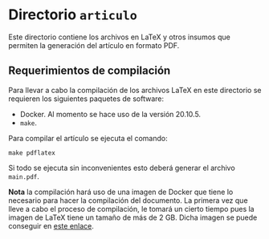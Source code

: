 # Directorio `articulo`

Este directorio contiene los archivos en LaTeX y otros insumos que permiten la generación del artículo en formato PDF.

## Requerimientos de compilación

Para llevar a cabo la compilación de los archivos LaTeX en este directorio se requieren los siguientes paquetes de software:

* Docker. Al momento se hace uso de la versión 20.10.5.
* `make`.

Para compilar el artículo se ejecuta el comando:

```
make pdflatex
```

Si todo se ejecuta sin inconvenientes esto deberá generar el archivo `main.pdf`.

**Nota** la compilación hará uso de una imagen de Docker que tiene lo necesario para hacer la compilación del documento. La primera vez que lleve a cabo el proceso de compilación, le tomará un cierto tiempo pues la imagen de LaTeX tiene un tamaño de más de 2 GB. Dicha imagen se puede conseguir en [este enlace](https://github.com/blang/latex-docker). 
